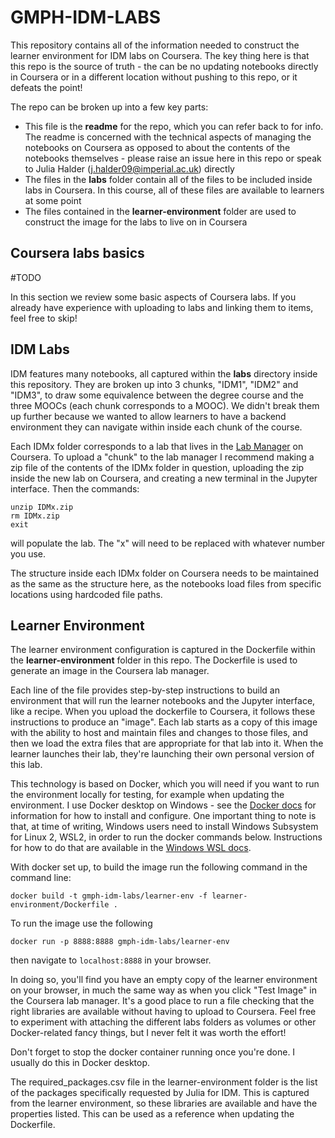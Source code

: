 # GMPH-IDM-LABS

This repository contains all of the information needed to construct the learner environment for IDM labs on Coursera. The key thing here is that this repo is the source of truth - the can be no updating notebooks directly in Coursera or in a different location without pushing to this repo, or it defeats the point!

The repo can be broken up into a few key parts:

- This file is the **readme** for the repo, which you can refer back to for info. The readme is concerned with the technical aspects of managing the notebooks on Coursera as opposed to about the contents of the notebooks themselves - please raise an issue here in this repo or speak to Julia Halder (j.halder09@imperial.ac.uk) directly
- The files in the **labs** folder contain all of the files to be included inside labs in Coursera. In this course, all of these files are available to learners at some point
- The files contained in the **learner-environment** folder are used to construct the image for the labs to live on in Coursera

## Coursera labs basics

#TODO

In this section we review some basic aspects of Coursera labs. If you already have experience with uploading to labs and linking them to items, feel free to skip!

## IDM Labs

IDM features many notebooks, all captured within the **labs** directory inside this repository. They are broken up into 3 chunks, "IDM1", "IDM2" and "IDM3", to draw some equivalence between the degree course and the three MOOCs (each chunk corresponds to a MOOC). We didn't break them up further because we wanted to allow learners to have a backend environment they can navigate within inside each chunk of the course.

Each IDMx folder corresponds to a lab that lives in the [Lab Manager](https://www.coursera.org/teach/idm-gmph/I5fSExyvEe23EQpSrOmLeQ/content/labs) on Coursera. To upload a "chunk" to the lab manager I recommend making a zip file of the contents of the IDMx folder in question, uploading the zip inside the new lab on Coursera, and creating a new terminal in the Jupyter interface. Then the commands:

    unzip IDMx.zip
    rm IDMx.zip
    exit

will populate the lab. The "x" will need to be replaced with whatever number you use.

The structure inside each IDMx folder on Coursera needs to be maintained as the same as the structure here, as the notebooks load files from specific locations using hardcoded file paths.

## Learner Environment

The learner environment configuration is captured in the Dockerfile within the **learner-environment** folder in this repo. The Dockerfile is used to generate an image in the Coursera lab manager.

Each line of the file provides step-by-step instructions to build an environment that will run the learner notebooks and the Jupyter interface, like a recipe. When you upload the dockerfile to Coursera, it follows these instructions to produce an "image". Each lab starts as a copy of this image with the ability to host and maintain files and changes to those files, and then we load the extra files that are appropriate for that lab into it. When the learner launches their lab, they're launching their own personal version of this lab.

This technology is based on Docker, which you will need if you want to run the environment locally for testing, for example when updating the environment. I use Docker desktop on Windows - see the [Docker docs](https://docs.docker.com/get-docker/) for information for how to install and configure. One important thing to note is that, at time of writing, Windows users need to install Windows Subsystem for Linux 2, WSL2, in order to run the docker commands below. Instructions for how to do that are available in the [Windows WSL docs](https://learn.microsoft.com/en-us/windows/wsl/install).

With docker set up, to build the image run the following command in the command line:

    docker build -t gmph-idm-labs/learner-env -f learner-environment/Dockerfile .

To run the image use the following

    docker run -p 8888:8888 gmph-idm-labs/learner-env

then navigate to `localhost:8888` in your browser.

In doing so, you'll find you have an empty copy of the learner environment on your browser, in much the same way as when you click "Test Image" in the Coursera lab manager. It's a good place to run a file checking that the right libraries are available without having to upload to Coursera. Feel free to experiment with attaching the different labs folders as volumes or other Docker-related fancy things, but I never felt it was worth the effort!

Don't forget to stop the docker container running once you're done. I usually do this in Docker desktop.

The required_packages.csv file in the learner-environment folder is the list of the packages specifically requested by Julia for IDM. This is captured from the learner environment, so these libraries are available and have the properties listed. This can be used as a reference when updating the Dockerfile.